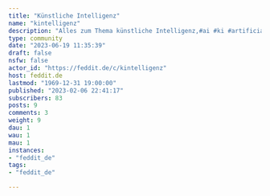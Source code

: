 ```yaml
---
title: "Künstliche Intelligenz" 
name: "kintelligenz"
description: "Alles zum Thema künstliche Intelligenz,#ai #ki #artificial-intelligence::: spoiler Attributionbanner by deep-aiicon by  [Freepik - Flaticon](https://www.flaticon.com/de/kostenlose-icons/gehirn):::"
type: community
date: "2023-06-19 11:35:39"
draft: false
nsfw: false
actor_id: "https://feddit.de/c/kintelligenz"
host: feddit.de
lastmod: "1969-12-31 19:00:00"
published: "2023-02-06 22:41:17"
subscribers: 83
posts: 9
comments: 3
weight: 9
dau: 1
wau: 1
mau: 1
instances:
- "feddit_de"
tags: 
- "feddit_de"

---
```

